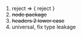 1. reject => { reject }
2. <del>node package</del>
3. <del>headers 2 lower case</del>
4. universal, fix type leakage
